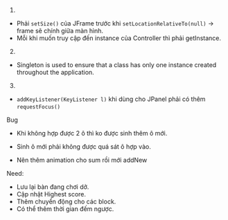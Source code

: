 1.
- Phải `setSize()` của JFrame trước khi `setLocationRelativeTo(null)` -> frame sẽ chính giữa màn hình.
- Mỗi khi muốn truy cập đến instance của Controller thì phải getInstance.
2.
- Singleton is used to ensure that a class has only one instance created throughout the application.
3.
- `addKeyListener(KeyListener l)` khi dùng cho JPanel phải có thêm `requestFocus()`

Bug
- Khi không hợp được 2 ô thì ko được sinh thêm ô mới.
- Sinh ô mới phải không được quá sát ô hợp vào.


- Nên thêm animation cho sum rồi mới addNew


Need:
- Lưu lại bàn đang chơi dở.
- Cập nhật Highest score.
- Thêm chuyển động cho các block.
- Có thể thêm thời gian đếm ngược.
